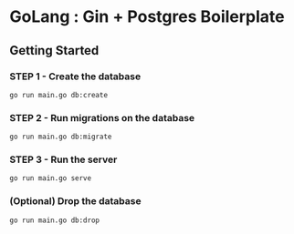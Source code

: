 # GoLang : Gin + Postgres Boilerplate

## Getting Started

### STEP 1 - Create the database
`go run main.go db:create`

### STEP 2 - Run migrations on the database
`go run main.go db:migrate`

### STEP 3 - Run the server
`go run main.go serve`

### (Optional) Drop the database
`go run main.go db:drop`
